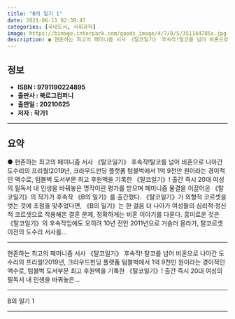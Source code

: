 ```yaml
---
title: "B의 일기 1"
date: 2021-06-11 02:38:47
categories: [국내도서, 사회과학]
image: https://bimage.interpark.com/goods_image/4/7/8/5/351144785s.jpg
description: ● 현존하는 최고의 페미니즘 서사 《탈코일기》 후속작!탈코를 넘어 비혼으로 나아간 도수리의 프리퀄!2019년, 크라우드펀딩 플랫폼 텀블벅에서 1억 9천만 원이라는 경이적인 액수로, 텀블벅 도서부문 최고 후원액을 기록한 《탈코일기》! 출간 즉시 20대 여성의 필독서 내 인생을 바꿔놓은
---
```


## **정보**

- **ISBN : 9791190224895**
- **출판사 : 북로그컴퍼니**
- **출판일 : 20210625**
- **저자 : 작가1**

------



## **요약**

●  현존하는 최고의 페미니즘 서사 《탈코일기》 후속작!탈코를 넘어 비혼으로 나아간 도수리의 프리퀄!2019년, 크라우드펀딩 플랫폼 텀블벅에서 1억 9천만 원이라는 경이적인 액수로, 텀블벅 도서부문 최고 후원액을 기록한 《탈코일기》! 출간 즉시 20대 여성의 필독서 내 인생을 바꿔놓은 명작이란 평가를 받으며 페미니즘 물결을 이끌어온 《탈코일기》의 작가가 후속작 《B의 일기》를 출간했다. 《탈코일기》가 외형적 코르셋을 벗는 것에 초점을 맞추었다면, 《B의 일기》는 한 걸음 더 나아가 여성들의 심리적·정신적 코르셋으로 작용해온 결혼 문제, 정확하게는 비혼 이야기를 다룬다. 흥미로운 것은 《탈코일기》의 후속작임에도 오히려 10년 전인 2011년으로 거슬러 올라가, 탈코르셋 이전의 도수리 서사를...

------

현존하는 최고의 페미니즘 서사 《탈코일기》 후속작!
탈코를 넘어 비혼으로 나아간 도수리의 프리퀄!2019년, 크라우드펀딩 플랫폼 텀블벅에서 1억 9천만 원이라는 경이적인 액수로, 텀블벅 도서부문 최고 후원액을 기록한 《탈코일기》! 출간 즉시 20대 여성의 필독서 내 인생을 바꿔놓은... 

------


B의 일기 1 

------


